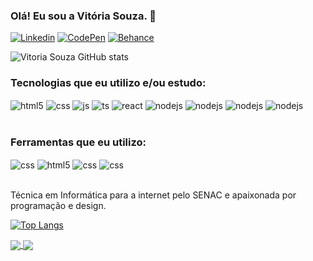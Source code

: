 ### Olá! Eu sou a Vitória Souza. 🖤

 
[![Linkedin](https://img.shields.io/badge/LinkedIn-0077B5?style=for-the-badge&logo=linkedin&logoColor=white
)](https://www.linkedin.com/in/vitoriasouzadev/) [![CodePen](https://img.shields.io/badge/Codepen-000000?style=for-the-badge&logo=codepen&logoColor=white
)](https://codepen.io/vitoriasouzadev) [![Behance](https://img.shields.io/badge/-Behance-blue?style=for-the-badge&logo=behance&logoColor=white
)](https://www.behance.net/7a40b2e6) 
 
![Vitoria Souza GitHub stats](https://github-readme-stats.vercel.app/api?username=vitoriasouzadev&show_icons=true&theme=radical)

### Tecnologias que eu utilizo e/ou estudo: 
<div style="display: inline_block">
  <img align="center" alt="html5" src="https://img.shields.io/badge/HTML5-E34F26?style=for-the-badge&logo=html5&logoColor=white" />
  <img align="center" alt="css" src="https://img.shields.io/badge/CSS3-1572B6?style=for-the-badge&logo=css3&logoColor=white" />

  <img align="center" alt="js" src="https://img.shields.io/badge/JavaScript-F7DF1E?style=for-the-badge&logo=javascript&logoColor=black" />

  <img align="center" alt="ts" src="https://img.shields.io/badge/C%23-239120?style=for-the-badge&logo=c-sharp&logoColor=white" />

  <img align="center" alt="react" src="https://img.shields.io/badge/.NET-5C2D91?style=for-the-badge&logo=.net&logoColor=white" />

  <img align="center" alt="nodejs" src="https://img.shields.io/badge/PHP-777BB4?style=for-the-badge&logo=php&logoColor=white" />

  <img align="center" alt="nodejs" src="https://img.shields.io/badge/Python-3776AB?style=for-the-badge&logo=python&logoColor=white" />

  <img align="center" alt="nodejs" src="https://img.shields.io/badge/Java-ED8B00?style=for-the-badge&logo=java&logoColor=white" />

  <img align="center" alt="nodejs" src="https://img.shields.io/badge/Bootstrap-563D7C?style=for-the-badge&logo=bootstrap&logoColor=white" />
</div><br/>

### Ferramentas que eu utilizo: 
<div style="display: inline_block">

 <img align="center" alt="css" src="https://img.shields.io/badge/Visual_Studio_Code-0078D4?style=for-the-badge&logo=visual%20studio%20code&logoColor=white" /> 
 <img align="center" alt="html5" src="https://img.shields.io/badge/Visual_Studio-5C2D91?style=for-the-badge&logo=visual%20studio&logoColor=white" />
  <img align="center" alt="css" src="https://img.shields.io/badge/Android_Studio-3DDC84?style=for-the-badge&logo=android-studio&logoColor=white" />
  <img align="center" alt="css" src="https://img.shields.io/badge/Figma-F24E1E?style=for-the-badge&logo=figma&logoColor=white" />
</div><br/>

Técnica em Informática para a internet pelo SENAC e apaixonada por programação e design.  

[![Top Langs](https://github-readme-stats.vercel.app/api/top-langs/?username=vitoriasouzadev&layout=compact)](https://github.com/anuraghazra/github-readme-stats)


<a href="https://github.com/vitoriasouzadev/construdelas-projetos">
  <img align="center" src="https://github-readme-stats.vercel.app/api/pin/?username=vitoriasouzadev&repo=construdelas-projetos" />
</a>
<a href="https://github.com/anuraghazra/convoychat">
  <img align="center" src="https://github-readme-stats.vercel.app/api/pin/?username=vitoriasouzadev&repo=desafio-git-dio-100" />
</a>
